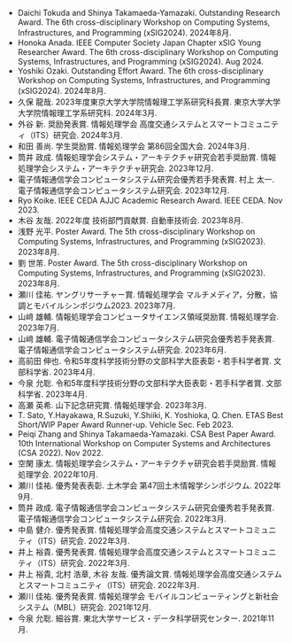 - Daichi Tokuda and Shinya Takamaeda-Yamazaki. Outstanding Research Award. The 6th cross-disciplinary Workshop on Computing Systems, Infrastructures, and Programming (xSIG2024). 2024年8月.
- Honoka Anada. IEEE Computer Society Japan Chapter xSIG Young Researcher Award. The 6th cross-disciplinary Workshop on Computing Systems, Infrastructures, and Programming (xSIG2024). Aug 2024.
- Yoshiki Ozaki. Outstanding Effort Award. The 6th cross-disciplinary Workshop on Computing Systems, Infrastructures, and Programming (xSIG2024). 2024年8月.
- 久保 龍哉. 2023年度東京大学大学院情報理工学系研究科長賞. 東京大学大学大学院情報理工学系研究科. 2024年3月.
- 外谷 新. 奨励発表賞. 情報処理学会 高度交通システムとスマートコミュニティ（ITS）研究会. 2024年3月.
- 和田 善尚. 学生奨励賞. 情報処理学会 第86回全国大会. 2024年3月.
- 筒井 政成. 情報処理学会システム・アーキテクチャ研究会若手奨励賞. 情報処理学会システム・アーキテクチャ研究会. 2023年12月.
- 電子情報通信学会コンピュータシステム研究会優秀若手発表賞. 村上 太一. 電子情報通信学会コンピュータシステム研究会. 2023年12月.
- Ryo Koike. IEEE CEDA AJJC Academic Research Award. IEEE CEDA. Nov 2023.
- 木谷 友哉. 2022年度 技術部門貢献賞. 自動車技術会. 2023年8月.
- 浅野 光平. Poster Award. The 5th cross-disciplinary Workshop on Computing Systems, Infrastructures, and Programming (xSIG2023). 2023年8月.
- 劉 世芾. Poster Award. The 5th cross-disciplinary Workshop on Computing Systems, Infrastructures, and Programming (xSIG2023). 2023年8月.
- 瀬川 佳祐. ヤングリサーチャー賞. 情報処理学会 マルチメディア，分散，協調とモバイルシンポジウム2023. 2023年7月.
- 山﨑 雄輔. 情報処理学会コンピュータサイエンス領域奨励賞. 情報処理学会. 2023年7月.
- 山﨑 雄輔. 電子情報通信学会コンピュータシステム研究会優秀若手発表賞. 電子情報通信学会コンピュータシステム研究会. 2023年6月.
- 高前田 伸也. 令和5年度科学技術分野の文部科学大臣表彰・若手科学者賞. 文部科学省. 2023年4月.
- 今泉 允聡. 令和5年度科学技術分野の文部科学大臣表彰・若手科学者賞. 文部科学省. 2023年4月.
- 高瀬 英希. 山下記念研究賞. 情報処理学会. 2023年3月.
- T. Sato, Y.Hayakawa, R.Suzuki, Y.Shiiki, K. Yoshioka, Q. Chen. ETAS Best Short/WIP Paper Award Runner-up. Vehicle Sec. Feb 2023.
- Peiqi Zhang and Shinya Takamaeda-Yamazaki. CSA Best Paper Award. 10th International Workshop on Computer Systems and Architectures (CSA 2022). Nov 2022.
- 空閑 康太. 情報処理学会システム・アーキテクチャ研究会若手奨励賞. 情報処理学会. 2022年10月.
- 瀬川 佳祐. 優秀発表表彰. 土木学会 第47回土木情報学シンポジウム. 2022年9月.
- 筒井 政成. 電子情報通信学会コンピュータシステム研究会優秀若手発表賞. 電子情報通信学会コンピュータシステム研究会. 2022年3月.
- 中島 健介. 優秀発表賞. 情報処理学会高度交通システムとスマートコミュニティ（ITS）研究会. 2022年3月.
- 井上 裕貴. 優秀発表賞. 情報処理学会高度交通システムとスマートコミュニティ（ITS）研究会. 2022年3月.
- 井上 裕貴, 北村 浩章, 木谷 友哉. 優秀論文賞. 情報処理学会高度交通システムとスマートコミュニティ（ITS）研究会. 2022年3月.
- 瀬川 佳祐. 優秀発表賞. 情報処理学会 モバイルコンピューティングと新社会システム（MBL）研究会. 2021年12月.
- 今泉 允聡. 細谷賞. 東北大学サービス・データ科学研究センター. 2021年11月.

